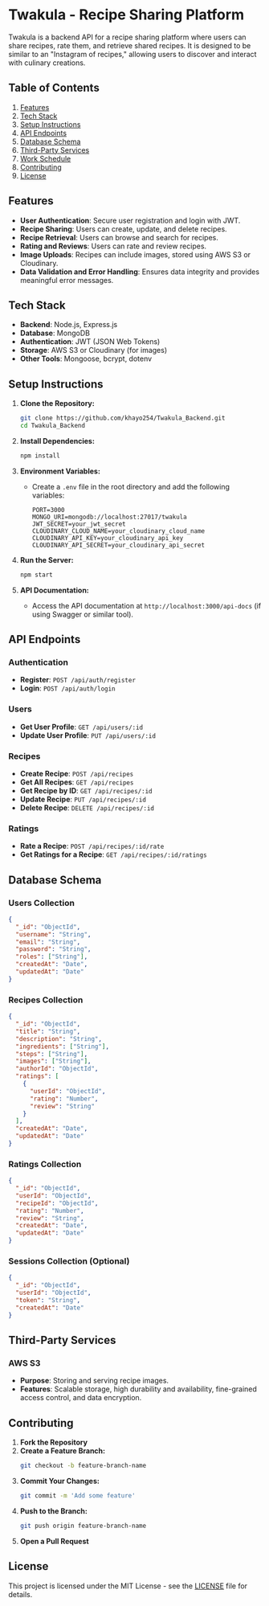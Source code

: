 # Twakula - Recipe Sharing Platform

Twakula is a backend API for a recipe sharing platform where users can share recipes, rate them, and retrieve shared recipes. It is designed to be similar to an "Instagram of recipes," allowing users to discover and interact with culinary creations.

## Table of Contents

1. [Features](#features)
2. [Tech Stack](#tech-stack)
3. [Setup Instructions](#setup-instructions)
4. [API Endpoints](#api-endpoints)
5. [Database Schema](#database-schema)
6. [Third-Party Services](#third-party-services)
7. [Work Schedule](#work-schedule)
8. [Contributing](#contributing)
9. [License](#license)

## Features

- **User Authentication**: Secure user registration and login with JWT.
- **Recipe Sharing**: Users can create, update, and delete recipes.
- **Recipe Retrieval**: Users can browse and search for recipes.
- **Rating and Reviews**: Users can rate and review recipes.
- **Image Uploads**: Recipes can include images, stored using AWS S3 or Cloudinary.
- **Data Validation and Error Handling**: Ensures data integrity and provides meaningful error messages.

## Tech Stack

- **Backend**: Node.js, Express.js
- **Database**: MongoDB
- **Authentication**: JWT (JSON Web Tokens)
- **Storage**: AWS S3 or Cloudinary (for images)
- **Other Tools**: Mongoose, bcrypt, dotenv

## Setup Instructions

1. **Clone the Repository:**
   ```sh
   git clone https://github.com/khayo254/Twakula_Backend.git
   cd Twakula_Backend
   ```

2. **Install Dependencies:**
   ```sh
   npm install
   ```

3. **Environment Variables:**
   - Create a `.env` file in the root directory and add the following variables:
     ```env
     PORT=3000
     MONGO_URI=mongodb://localhost:27017/twakula
     JWT_SECRET=your_jwt_secret
     CLOUDINARY_CLOUD_NAME=your_cloudinary_cloud_name
     CLOUDINARY_API_KEY=your_cloudinary_api_key
     CLOUDINARY_API_SECRET=your_cloudinary_api_secret
     ```

4. **Run the Server:**
   ```sh
   npm start
   ```

5. **API Documentation:**
   - Access the API documentation at `http://localhost:3000/api-docs` (if using Swagger or similar tool).

## API Endpoints

### **Authentication**
- **Register**: `POST /api/auth/register`
- **Login**: `POST /api/auth/login`

### **Users**
- **Get User Profile**: `GET /api/users/:id`
- **Update User Profile**: `PUT /api/users/:id`

### **Recipes**
- **Create Recipe**: `POST /api/recipes`
- **Get All Recipes**: `GET /api/recipes`
- **Get Recipe by ID**: `GET /api/recipes/:id`
- **Update Recipe**: `PUT /api/recipes/:id`
- **Delete Recipe**: `DELETE /api/recipes/:id`

### **Ratings**
- **Rate a Recipe**: `POST /api/recipes/:id/rate`
- **Get Ratings for a Recipe**: `GET /api/recipes/:id/ratings`

## Database Schema

### **Users Collection**
```json
{
  "_id": "ObjectId",
  "username": "String",
  "email": "String",
  "password": "String",
  "roles": ["String"],
  "createdAt": "Date",
  "updatedAt": "Date"
}
```

### **Recipes Collection**
```json
{
  "_id": "ObjectId",
  "title": "String",
  "description": "String",
  "ingredients": ["String"],
  "steps": ["String"],
  "images": ["String"],
  "authorId": "ObjectId",
  "ratings": [
    {
      "userId": "ObjectId",
      "rating": "Number",
      "review": "String"
    }
  ],
  "createdAt": "Date",
  "updatedAt": "Date"
}
```

### **Ratings Collection**
```json
{
  "_id": "ObjectId",
  "userId": "ObjectId",
  "recipeId": "ObjectId",
  "rating": "Number",
  "review": "String",
  "createdAt": "Date",
  "updatedAt": "Date"
}
```

### **Sessions Collection (Optional)**
```json
{
  "_id": "ObjectId",
  "userId": "ObjectId",
  "token": "String",
  "createdAt": "Date"
}
```

## Third-Party Services

### **AWS S3**
- **Purpose**: Storing and serving recipe images.
- **Features**: Scalable storage, high durability and availability, fine-grained access control, and data encryption.


## Contributing

1. **Fork the Repository**
2. **Create a Feature Branch:**
   ```sh
   git checkout -b feature-branch-name
   ```
3. **Commit Your Changes:**
   ```sh
   git commit -m 'Add some feature'
   ```
4. **Push to the Branch:**
   ```sh
   git push origin feature-branch-name
   ```
5. **Open a Pull Request**

## License

This project is licensed under the MIT License - see the [LICENSE](LICENSE) file for details.
